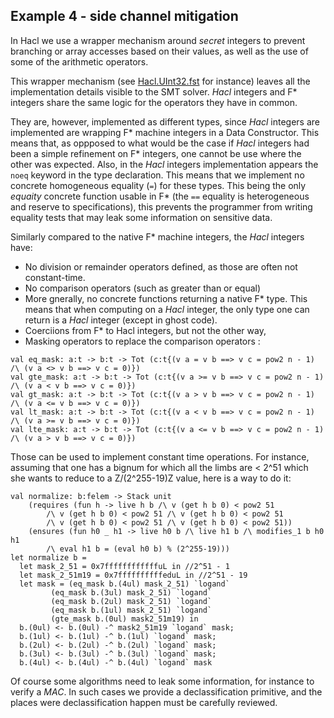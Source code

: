 ## Example 4 - side channel mitigation

In Hacl we use a wrapper mechanism around *secret* integers to prevent branching or array accesses based on their values, as well as the use of some of the arithmetic operators.

This wrapper mechanism (see [Hacl.UInt32.fst](https://github.com/mitls/hacl-star/blob/master/code/lib/Hacl.UInt32.fst) for instance) leaves all the implementation details visible to the SMT solver. *Hacl* integers and F* integers share the same logic for the operators they have in common.

They are, however, implemented as different types, since *Hacl* integers are implemented are wrapping F* machine integers in a Data Constructor. This means that, as oppposed to what would be the case if *Hacl* integers had been a simple refinement on F* integers, one cannot be use where the other was expected.
Also, in the *Hacl* integers implementation appears the `noeq` keyword in the type declaration. This means that we implement no concrete homogeneous equality (`=`) for these types. This being the only *equaity* concrete function usable in F* (the `==` equality is heterogeneous and reserve to specifications), this prevents the programmer from writing equality tests that may leak some information on sensitive data.

Similarly compared to the native F* machine integers, the *Hacl* integers have:
- No division or remainder operators defined, as those are often not constant-time.
- No comparison operators (such as greater than or equal)
- More gnerally, no concrete functions returning a native F* type. This means that when computing on a *Hacl* integer, the only type one can return is a *Hacl* integer (except in ghost code).
- Coerciions from F* to Hacl integers, but not the other way,
- Masking operators to replace the comparison operators :
```F#
val eq_mask: a:t -> b:t -> Tot (c:t{(v a = v b ==> v c = pow2 n - 1) /\ (v a <> v b ==> v c = 0)})
val gte_mask: a:t -> b:t -> Tot (c:t{(v a >= v b ==> v c = pow2 n - 1) /\ (v a < v b ==> v c = 0)})
val gt_mask: a:t -> b:t -> Tot (c:t{(v a > v b ==> v c = pow2 n - 1) /\ (v a <= v b ==> v c = 0)})
val lt_mask: a:t -> b:t -> Tot (c:t{(v a < v b ==> v c = pow2 n - 1) /\ (v a >= v b ==> v c = 0)})
val lte_mask: a:t -> b:t -> Tot (c:t{(v a <= v b ==> v c = pow2 n - 1) /\ (v a > v b ==> v c = 0)})
```

Those can be used to implement constant time operations.
For instance, assuming that one has a bignum for which all the limbs are < 2^51 which she wants to reduce to a Z/(2^255-19)Z value, here is a way to do it:
```F#
val normalize: b:felem -> Stack unit
    (requires (fun h -> live h b /\ v (get h b 0) < pow2 51
        /\ v (get h b 0) < pow2 51 /\ v (get h b 0) < pow2 51
        /\ v (get h b 0) < pow2 51 /\ v (get h b 0) < pow2 51))
    (ensures (fun h0 _ h1 -> live h0 b /\ live h1 b /\ modifies_1 b h0 h1
        /\ eval h1 b = (eval h0 b) % (2^255-19)))
let normalize b =
  let mask_2_51 = 0x7ffffffffffffuL in //2^51 - 1
  let mask_2_51m19 = 0x7ffffffffffeduL in //2^51 - 19
  let mask = (eq_mask b.(4ul) mask_2_51) `logand`
	     (eq_mask b.(3ul) mask_2_51) `logand`
	     (eq_mask b.(2ul) mask_2_51) `logand`
	     (eq_mask b.(1ul) mask_2_51) `logand`
	     (gte_mask b.(0ul) mask2_51m19) in
  b.(0ul) <- b.(0ul) -^ mask2_51m19 `logand` mask;
  b.(1ul) <- b.(1ul) -^ b.(1ul) `logand` mask;
  b.(2ul) <- b.(2ul) -^ b.(2ul) `logand` mask;
  b.(3ul) <- b.(3ul) -^ b.(3ul) `logand` mask;
  b.(4ul) <- b.(4ul) -^ b.(4ul) `logand` mask
```

Of course some algorithms need to leak some information, for instance to verify a *MAC*.
In such cases we provide a declassification primitive, and the places were declassification happen must be carefully reviewed.
